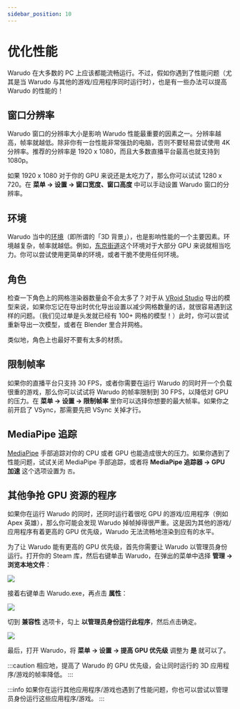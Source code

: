 ```yaml
---
sidebar_position: 10
---
```


# 优化性能

Warudo 在大多数的 PC 上应该都能流畅运行。不过，假如你遇到了性能问题（尤其是当 Warudo 与其他的游戏/应用程序同时运行时），也是有一些办法可以提高 Warudo 的性能的！

## 窗口分辨率

Warudo 窗口的分辨率大小是影响 Warudo 性能最重要的因素之一。分辨率越高，帧率就越低。除非你有一台性能非常强劲的电脑，否则不要轻易尝试使用 4K 分辨率。推荐的分辨率是 1920 x 1080，而且大多数直播平台最高也就支持到 1080p。

如果 1920 x 1080 对于你的 GPU 来说还是太吃力了，那么你可以试试 1280 x 720。在 **菜单 → 设置 → 窗口宽度、窗口高度** 中可以手动设置 Warudo 窗口的分辨率。

## 环境

Warudo 当中的[环境](../assets/environment)（即所谓的「3D 背景」），也是影响性能的一个主要因素。环境越复杂，帧率就越低。例如，[东京街道](https://steamcommunity.com/sharedfiles/filedetails/?id=3004012790)这个环境对于大部分 GPU 来说就相当吃力。你可以尝试使用更简单的环境，或者干脆不使用任何环境。

## 角色

检查一下角色上的网格渲染器数量会不会太多了？对于从 [VRoid Studio](https://vroid.com/en/studio) 导出的模型来说，如果你忘记在导出时优化导出设置以减少网格数量的话，就很容易遇到这样的问题。（我们见过单是头发就已经有 100+ 网格的模型！）此时，你可以尝试重新导出一次模型，或者在 Blender 里合并网格。

类似地，角色上也最好不要有太多的材质。

## 限制帧率

如果你的直播平台只支持 30 FPS，或者你需要在运行 Warudo 的同时开一个负载很重的游戏，那么你可以试试将 Warudo 的帧率限制到 30 FPS，以降低对 GPU 的压力。在 **菜单 → 设置 → 限制帧率** 里你可以选择你想要的最大帧率。如果你之前开启了 VSync，那需要先把 VSync 关掉才行。

## MediaPipe 追踪

[MediaPipe](../mocap/mediapipe) 手部追踪对你的 CPU 或者 GPU 也能造成很大的压力。如果你遇到了性能问题，试试关闭 MediaPipe 手部追踪，或者将 **MediaPipe 追踪器 → GPU 加速** 这个选项设置为 `否`。

## 其他争抢 GPU 资源的程序

如果你在运行 Warudo 的同时，还同时运行着很吃 GPU 的游戏/应用程序（例如 Apex 英雄），那么你可能会发现 Warudo 掉帧掉得很严重。这是因为其他的游戏/应用程序有着更高的 GPU 优先级，Warudo 无法流畅地渲染到应有的水平。

为了让 Warudo 能有更高的 GPU 优先级，首先你需要让 Warudo 以管理员身份运行。打开你的 Steam 库，然后右键单击 Warudo，在弹出的菜单中选择 **管理 → 浏览本地文件**：

![](/doc-img/zh-faq-1.webp)

接着右键单击 Warudo.exe，再点击 **属性**：

![](/doc-img/zh-faq-2.webp)

切到 **兼容性** 选项卡，勾上 **以管理员身份运行此程序**，然后点击确定。

![](/doc-img/en-performance-1.png)

最后，打开 Warudo，将 **菜单 → 设置 → 提高 GPU 优先级** 调整为 **是** 就可以了。

:::caution
相应地，提高了 Warudo 的 GPU 优先级，会让同时运行的 3D 应用程序/游戏的帧率降低。
:::

:::info
如果你在运行其他应用程序/游戏也遇到了性能问题，你也可以尝试以管理员身份运行这些应用程序/游戏。
:::

